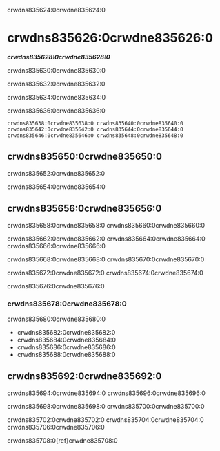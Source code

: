 crwdns835624:0crwdne835624:0
# crwdns835626:0crwdne835626:0

***crwdns835628:0crwdne835628:0***

crwdns835630:0crwdne835630:0

crwdns835632:0crwdne835632:0

crwdns835634:0crwdne835634:0

crwdns835636:0crwdne835636:0

```{figure} ../figures/community.jpg
crwdns835638:0crwdne835638:0 crwdns835640:0crwdne835640:0
crwdns835642:0crwdne835642:0 crwdns835644:0crwdne835644:0 crwdns835646:0crwdne835646:0 crwdns835648:0crwdne835648:0
```

## crwdns835650:0crwdne835650:0

crwdns835652:0crwdne835652:0

crwdns835654:0crwdne835654:0

## crwdns835656:0crwdne835656:0

crwdns835658:0crwdne835658:0 crwdns835660:0crwdne835660:0

crwdns835662:0crwdne835662:0 crwdns835664:0crwdne835664:0 crwdns835666:0crwdne835666:0

crwdns835668:0crwdne835668:0 crwdns835670:0crwdne835670:0

crwdns835672:0crwdne835672:0 crwdns835674:0crwdne835674:0

crwdns835676:0crwdne835676:0

### crwdns835678:0crwdne835678:0

crwdns835680:0crwdne835680:0

- crwdns835682:0crwdne835682:0
- crwdns835684:0crwdne835684:0
- crwdns835686:0crwdne835686:0
- crwdns835688:0crwdne835688:0

## crwdns835692:0crwdne835692:0

crwdns835694:0crwdne835694:0 crwdns835696:0crwdne835696:0

crwdns835698:0crwdne835698:0 crwdns835700:0crwdne835700:0

crwdns835702:0crwdne835702:0 crwdns835704:0crwdne835704:0 crwdns835706:0crwdne835706:0

crwdns835708:0{ref}crwdne835708:0
